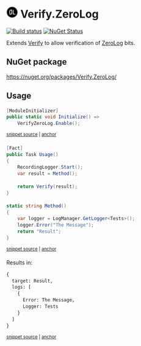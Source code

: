 # <img src="/src/icon.png" height="30px"> Verify.ZeroLog

[![Build status](https://ci.appveyor.com/api/projects/status/3oa1pc52a38ncma6?svg=true)](https://ci.appveyor.com/project/SimonCropp/verify-zerolog)
[![NuGet Status](https://img.shields.io/nuget/v/Verify.ZeroLog.svg)](https://www.nuget.org/packages/Verify.ZeroLog/)

Extends [Verify](https://github.com/VerifyTests/Verify) to allow verification of [ZeroLog](https://github.com/Abc-Arbitrage/ZeroLog) bits.



## NuGet package

https://nuget.org/packages/Verify.ZeroLog/


## Usage

<!-- snippet: Enable -->
<a id='snippet-enable'></a>
```cs
[ModuleInitializer]
public static void Initialize() =>
    VerifyZeroLog.Enable();
```
<sup><a href='/src/Tests/ModuleInitializer.cs#L3-L9' title='Snippet source file'>snippet source</a> | <a href='#snippet-enable' title='Start of snippet'>anchor</a></sup>
<!-- endSnippet -->

<!-- snippet: Usage -->
<a id='snippet-usage'></a>
```cs
[Fact]
public Task Usage()
{
    RecordingLogger.Start();
    var result = Method();

    return Verify(result);
}

static string Method()
{
    var logger = LogManager.GetLogger<Tests>();
    logger.Error("The Message");
    return "Result";
}
```
<sup><a href='/src/Tests/Tests.cs#L7-L23' title='Snippet source file'>snippet source</a> | <a href='#snippet-usage' title='Start of snippet'>anchor</a></sup>
<!-- endSnippet -->

Results in:

<!-- snippet: Tests.Usage.verified.txt -->
<a id='snippet-Tests.Usage.verified.txt'></a>
```txt
{
  target: Result,
  logs: [
    {
      Error: The Message,
      Logger: Tests
    }
  ]
}
```
<sup><a href='/src/Tests/Tests.Usage.verified.txt#L1-L9' title='Snippet source file'>snippet source</a> | <a href='#snippet-Tests.Usage.verified.txt' title='Start of snippet'>anchor</a></sup>
<!-- endSnippet -->
